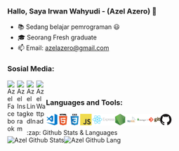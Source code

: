 ### Hallo, Saya Irwan Wahyudi - (Azel Azero) 👋

- 📚 Sedang belajar pemrograman 😃
- 🎓 Seorang Fresh graduate
- 📫 Email: azelazero@gmail.com

### Sosial Media:


[<img align="left" alt="Azel Facebook" width="22px" src="https://cdn.jsdelivr.net/npm/simple-icons@v3/icons/facebook.svg" />][facebook]
[<img align="left" alt="Azel Instagram" width="22px" src="https://cdn.jsdelivr.net/npm/simple-icons@v3/icons/instagram.svg" />][instagram]
[<img align="left" alt="Azel LinkedIn" width="22px" src="https://cdn.jsdelivr.net/npm/simple-icons@v3/icons/linkedin.svg" />][linkedin]
[<img align="left" alt="Azel Wattpad" width="22px" src="https://cdn.jsdelivr.net/npm/simple-icons@v3/icons/wattpad.svg" />][wattpad]

<br />

### Languages and Tools:

<img align="left" alt="Visual Studio Code" width="26px" src="https://raw.githubusercontent.com/github/explore/80688e429a7d4ef2fca1e82350fe8e3517d3494d/topics/visual-studio-code/visual-studio-code.png" />
<img align="left" alt="HTML5" width="26px" src="https://raw.githubusercontent.com/github/explore/80688e429a7d4ef2fca1e82350fe8e3517d3494d/topics/html/html.png" />
<img align="left" alt="CSS3" width="26px" src="https://raw.githubusercontent.com/github/explore/80688e429a7d4ef2fca1e82350fe8e3517d3494d/topics/css/css.png" />
<img align="left" alt="JavaScript" width="26px" src="https://raw.githubusercontent.com/github/explore/80688e429a7d4ef2fca1e82350fe8e3517d3494d/topics/javascript/javascript.png" />
<img align="left" alt="React" width="26px" src="https://raw.githubusercontent.com/github/explore/80688e429a7d4ef2fca1e82350fe8e3517d3494d/topics/react/react.png" />
<img align="left" alt="React" width="26px" src="https://raw.githubusercontent.com/github/explore/80688e429a7d4ef2fca1e82350fe8e3517d3494d/topics/express/express.png" />
<img align="left" alt="Node.js" width="26px" src="https://raw.githubusercontent.com/github/explore/80688e429a7d4ef2fca1e82350fe8e3517d3494d/topics/nodejs/nodejs.png" />
<img align="left" alt="MySQL" width="26px" src="https://raw.githubusercontent.com/github/explore/80688e429a7d4ef2fca1e82350fe8e3517d3494d/topics/mysql/mysql.png" />
<img align="left" alt="MongoDB" width="26px" src="https://raw.githubusercontent.com/github/explore/80688e429a7d4ef2fca1e82350fe8e3517d3494d/topics/mongodb/mongodb.png" />
<img align="left" alt="Git" width="26px" src="https://raw.githubusercontent.com/github/explore/80688e429a7d4ef2fca1e82350fe8e3517d3494d/topics/git/git.png" />
<img align="left" alt="GitHub" width="26px" src="https://raw.githubusercontent.com/github/explore/78df643247d429f6cc873026c0622819ad797942/topics/github/github.png" />

<br />
<br />

<summary>:zap: Github Stats & Languages</summary>

  <img align="left" alt="Azel Github Stats" src="https://github-readme-stats.vercel.app/api?username=Irwan333&show_icons=true&theme=dracula" />
  <img align="left" alt="Azel Github Lang" src="https://github-readme-stats.vercel.app/api/top-langs/?username=Irwan333" />


[facebook]: https://facebook.com/irwandi.wahyudi.1
[instagram]: https://instagram.com/azelazero
[linkedin]: https://www.linkedin.com/in/irwan-wahyudi-8562aa1a5
[wattpad]: https://www.wattpad.com/user/AzelAzero
